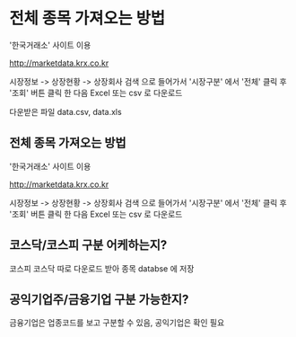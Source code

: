 
 # 전체 종목 가져오는 방법
 '한국거래소' 사이트 이용 

 http://marketdata.krx.co.kr

 시장정보 -> 상장현황 -> 상장회사 검색 으로 들어가서 '시장구분' 에서 '전체' 클릭 후 '조회' 버튼 클릭 한 다음 Excel 또는 csv 로 다운로드 

 다운받은 파일 data.csv, data.xls

 
 
 ## 전체 종목 가져오는 방법
 '한국거래소' 사이트 이용 

 http://marketdata.krx.co.kr

 시장정보 -> 상장현황 -> 상장회사 검색 으로 들어가서 '시장구분' 에서 '전체' 클릭 후 '조회' 버튼 클릭 한 다음 Excel 또는 csv 로 다운로드

## 코스닥/코스피 구분 어케하는지?
코스피 코스닥 따로 다운로드 받아 종목 databse 에 저장

## 공익기업주/금융기업 구분 가능한지?
금융기업은 업종코드를 보고 구분할 수 있음, 공익기업은 확인 필요
